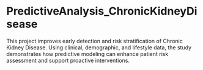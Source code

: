 # PredictiveAnalysis_ChronicKidneyDisease
This project  improves early detection and risk stratification of Chronic Kidney Disease. Using clinical, demographic, and lifestyle data, the study demonstrates how predictive modeling can enhance patient risk assessment and support proactive interventions.
